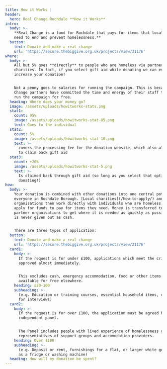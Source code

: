 ```yaml
---
title: How it Works |
header:
  hero: Real Change Rochdale **How it Works**
intro:
  body: >-
    **Real Change is a fund for Rochdale that pays for items that local people
    need to end and prevent homelessness.**
  button:
    text: Donate and make a real change
    url: 'https://secure.thebiggive.org.uk/projects/view/31176'
where:
  body: >-
    All but 5% goes **directly** to people who are homeless via partner
    charities. In fact, if you select gift aid while donating we can even
    increase your donation! 


    Not a penny goes to salaries for running the campaign. This is because Real
    Change partners have committed the time and energy of their staff to help
    run the campaign for free.
  heading: Where does your money go?
  image: /assets/uploads/howitworks-stats.png
  stat1:
    count: 95%
    image: /assets/uploads/howitworks-stat-85.png
    text: Goes to the individual
  stat2:
    count: 5%
    image: /assets/uploads/howitworks-stat-10.png
    text: >-
      covers the processing fee for the donation website, which also allows us
      to claim back gift aid
  stat3:
    count: +20%
    image: /assets/uploads/howitworks-stat-5.png
    text: >-
      Is claimed back through gift aid (so long as you select that option when
      donating!)
how:
  body: >-
    Your donation is combined with other donations into one central pot for
    everyone in Rochdale Borough. [Local charities](/how-to-apply/) and
    organisations then work directly with individuals who are homeless, and
    apply for funds to pay for items they need. Money is transferred to the
    partner organisations to get where it is needed as quickly as possible, but
    is never given out as cash. 


    There are three types of application:
  button:
    text: Donate and make a real change
    url: 'https://secure.thebiggive.org.uk/projects/view/31176'
  card1:
    body: >-
      If the request is for under £100, applications which meet the criteria are
      approved almost immediately.


      This excludes cash, emergency accommodation, food or other items which are
      available for free elsewhere.
    heading: £20-100
    subheading: >-
      (e.g. Education or training courses, essential household items, clothes
      for interviews)
  card2:
    body: >-
      If the request is for over £100, the application must be agreed by an
      independent panel.


      The Panel includes people with lived experience of homelessness alongside
      representatives of support groups and accomodation providers.
    heading: Over £100
    subheading: >-
      (e.g. Deposit or rent, furnishings for a flat, or larger white goods such
      as a fridge or washing machine)
  heading: How will my donation be spent?
---
```


